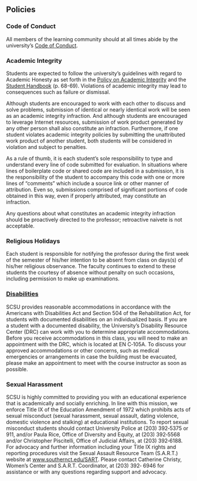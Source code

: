 ## Policies

### Code of Conduct

All members of the learning community should at all times abide by the university’s [Code of Conduct](http://southernct.edu/offices/judicialaffairs/StudentCodeofConductrevised6.16.16.pdf).

### Academic Integrity

Students are expected to follow the university’s guidelines with regard to Academic Honesty as set forth in the [Policy on Academic Integrity](https://www.southernct.edu/academics/schools/arts/Policy%20on%20Academic%20Misconduct.pdf) and the [Student Handbook](https://www.southernct.edu/guides/handbook/SCSUHandbook-2016-2017.pdf) (p. 68-69). Violations of academic integrity may lead to consequences such as failure or dismissal.

Although students are encouraged to work with each other to discuss and solve problems, submission of identical or nearly identical work will be seen as an academic integrity infraction. And although students are encouraged to leverage Internet resources, submission of work product generated by any other person shall also constitute an infraction. Furthermore, if one student violates academic integrity policies by submitting the unattributed work product of another student, both students will be considered in violation and subject to penalties.

As a rule of thumb, it is each student’s sole responsibility to type and understand every line of code submitted for evaluation. In situations where lines of boilerplate code or shared code are included in a submission, it is the responsibility of the student to accompany this code with one or more lines of “comments” which include a source link or other manner of attribution. Even so, submissions comprised of significant portions of code obtained in this way, even if properly attributed, may constitute an infraction.

Any questions about what constitutes an academic integrity infraction should be proactively directed to the professor; retroactive naivete is not acceptable.

### Religious Holidays

Each student is responsible for notifying the professor during the first week of the semester of his/her intention to be absent from class on days(s) of his/her religious observance. The faculty continues to extend to these students the courtesy of absence without penalty on such occasions, including permission to make up examinations.

### [Disabilities](https://www.southernct.edu/student-life/support/drc/information-for-faculty-staff.html)

SCSU provides reasonable accommodations in accordance with the Americans with Disabilities Act and Section 504 of the Rehabilitation Act, for students with documented disabilities on an individualized basis. If you are a student with a documented disability, the University’s Disability Resource Center (DRC) can work with you to determine appropriate accommodations. Before you receive accommodations in this class, you will need to make an appointment with the DRC, which is located at EN C‐105A. To discuss your approved accommodations or other concerns, such as medical emergencies or arrangements in case the building must be evacuated, please make an appointment to meet with the course instructor as soon as possible.

### Sexual Harassment

SCSU is highly committed to providing you with an educational experience that is academically and socially enriching. In line with this mission, we enforce Title IX of the Education Amendment of 1972 which prohibits acts of sexual misconduct (sexual harassment, sexual assault, dating violence, domestic violence and stalking) at educational institutions. To report sexual misconduct students should contact University Police at (203) 392‐5375 or 911, and/or Paula Rice, Office of Diversity and Equity, at (203) 392‐5568 and/or Christopher Piscitelli, Office of Judicial Affairs, at (203) 392‐6188. For advocacy and further information including your Title IX rights and reporting procedures visit the Sexual Assault Resource Team (S.A.R.T.) website at www.southernct.edu/SART. Please contact Catherine Christy, Women’s Center and S.A.R.T. Coordinator, at (203) 392‐ 6946 for assistance or with any questions regarding support and advocacy.
